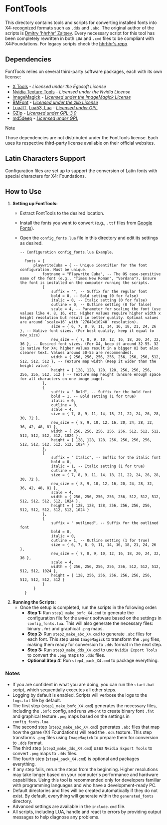 # FontTools

This directory contains tools and scripts for converting installed fonts into X4-recognized formats such as `.dds` and `.abc`. The original author of the scripts is [Dmitry 'hhrhhr' Zaitsev](https://github.com/hhrhhr/Lua-utils-for-X-Rebirth/commits?author=hhrhhr). Every necessary script for this tool has been completely rewritten in both `LUA` and `.cmd` files to be compliant with X4:Foundations. For legacy scripts check the [hhrhhr's repo](https://github.com/hhrhhr/Lua-utils-for-X-Rebirth).

## Dependencies

FontTools relies on several third-party software packages, each with its own license:

- [X Tools](https://www.egosoft.com/download/x4/bonus_en.php) - *Licensed under the Egosoft License*
- [Nvidia Texture Tools](https://developer.nvidia.com/texture-tools-exporter) - *Licensed under the Nvidia License*
- [ImageMagick](https://imagemagick.org/script/develop.php) - [*Licensed under the ImageMagick License*](https://imagemagick.org/script/license.php)
- [BMFont](https://www.angelcode.com/products/bmfont/) - [*Licensed under the zlib License*](https://www.zlib.net/zlib_license.html)
- [LuaJIT](https://luajit.org/), [Lua53, Lua](https://www.lua.org/download.html) - [*Licensed under GPL*](https://www.lua.org/license.html)
- [GZip](https://www.gnu.org/software/gzip/) - [*Licensed under GPL-3.0*](https://www.gnu.org/licenses/gpl-3.0.html)
- [md5deep](https://md5deep.sourceforge.net/) - [*Licensed under GPL*](https://github.com/jessek/hashdeep/blob/master/COPYING)

> [!note]
>
> Those dependencies are not distributed under the FontTools license. Each uses its respective third-party license available on their official websites.

## Latin Characters Support

Configuration files are set up to support the conversion of Latin fonts with special characters for X4: Foundations.

## How to Use

1. **Setting up FontTools:**
   - Extract FontTools to the desired location.
   - Install the fonts you want to convert (e.g., `.ttf` files from [Google Fonts](https://fonts.google.com/)).
   - Open the `config_fonts.lua` file in this directory and edit its settings as desired.

      ```
      -- Configuration config_fonts.lua Example.

        Fonts = {
            playwriteCuba = { -- Unique identifier for the font configuration. Must be unique.
                fontname = "Playwrite Cuba", -- The OS case-sensitive name of the font (e.g., "Times New Roman", "Verdana"). Ensure the font is installed on the computer running the scripts.
                {
                    suffix = "", -- Suffix for the regular font
                    bold = 0, -- Bold setting (0 for false)
                    italic = 0, -- Italic setting (0 for false)
                    outline = 0, -- Outline setting (0 for false)
                    scale = 4, -- Parameter for scaling the font (use values like 4, 8, 16, etc. Higher values require higher width x height resolution but result in better quality. Optimal values are around `scale=16` with `27648x10240` resolution).
                    size = { 6, 7, 8, 9, 11, 14, 16, 18, 21, 24, 26 }, -- Native font sizes. (For best quality, keep it equal to new_size)
                    new_size = { 7, 8, 9, 10, 12, 16, 18, 20, 24, 32, 36 }, -- Desired font sizes. (For X4, keep it around 32-55. 32 is native for X4; higher values result in a bigger UI but also clearer text. Values around 50-55 are recommended).
                    width = { 256, 256, 256, 256, 256, 256, 256, 512, 512, 512, 512 }, -- Texture map width (Keep it wider than the height value).
                    height = { 128, 128, 128, 128, 256, 256, 256, 256, 256, 512, 512 } -- Texture map height (Ensure enough space for all characters on one image page).
                },
                {
                    suffix = " Bold", -- Suffix for the bold font
                    bold = 1, -- Bold setting (1 for true)
                    italic = 0,
                    outline = 0,
                    scale = 4,
                    size = { 7, 8, 9, 11, 14, 18, 21, 22, 24, 26, 28, 30, 72 },
                    new_size = { 8, 9, 10, 12, 16, 20, 24, 28, 32, 36, 42, 48, 81 },
                    width = { 256, 256, 256, 256, 256, 512, 512, 512, 512, 512, 512, 512, 1024 },
                    height = { 128, 128, 128, 256, 256, 256, 256, 512, 512, 512, 512, 512, 1024 }
                },
                {
                    suffix = " Italic", -- Suffix for the italic font
                    bold = 0,
                    italic = 1, -- Italic setting (1 for true)
                    outline = 0,
                    size = { 7, 8, 9, 11, 14, 18, 21, 22, 24, 26, 28, 30, 72 },
                    new_size = { 8, 9, 10, 12, 16, 20, 24, 28, 32, 36, 42, 48, 81 },
                    scale = 4,
                    width = { 256, 256, 256, 256, 256, 512, 512, 512, 512, 512, 512, 512, 1024 },
                    height = { 128, 128, 128, 256, 256, 256, 256, 512, 512, 512, 512, 512, 1024 }
                },
                {
                    suffix = " outlined", -- Suffix for the outlined font
                    bold = 0,
                    italic = 0,
                    outline = 1, -- Outline setting (1 for true)
                    size = { 6, 7, 8, 9, 11, 14, 16, 18, 21, 24, 26 },
                    new_size = { 7, 8, 9, 10, 12, 16, 18, 20, 24, 32, 36 },
                    scale = 4,
                    width = { 256, 256, 256, 256, 256, 512, 512, 512, 512, 512, 1024 },
                    height = { 128, 256, 256, 256, 256, 256, 256, 512, 512, 512, 512 }
                }
            }
        }

2. **Running the Scripts:**
   - Once the setup is completed, run the scripts in the following order:
     - **Step 1:** Run `step1_make_bmfc_X4.cmd` to generate the configuration file for the `BMFont` software based on the settings in `config_fonts.lua`. This will also generate the necessary files: binary `.fnt` and graphical `.png` maps.
     - **Step 2:** Run `step2_make_abc_X4.cmd` to generate `.abc` files for each font. This step uses `ImageMagick` to transform the `.png` files, making them ready for conversion to `.dds` format in the next step.
     - **Step 3:** Run `step3_make_dds_X4.cmd` to use `Nvidia Export Tools` to convert the `.png` maps to `.dds` files.
     - **Optional Step 4:** Run `step4_pack_X4.cmd` to package everything.

### Notes
- If you are confident in what you are doing, you can run the `start.bat` script, which sequentially executes all other steps.
- Logging by default is enabled. Scripts will verbose the logs to the `logs.txt` file by default.
- The first step (`step1_make_bmfc_X4.cmd`) generates the necessary files, including the `.bmfc` config, and runs `BMFont` to create binary font `.fnt` and graphical texture `.png` maps based on the settings in `config_fonts.lua`.
- The second step (`step2_make_abc_X4.cmd`) generates `.abc` files that map how the game (X4 Foundations) will read the `.dds` texture. This step transforms `.png` files using `ImageMagick` to prepare them for conversion to `.dds` format.
- The third step (`step3_make_dds_X4.cmd`) uses `Nvidia Export Tools` to convert `.png` maps to `.dds` files.
- The fourth step (`step4_pack_X4.cmd`) is optional and packages everything.
- If any step fails, rerun the steps from the beginning. Higher resolutions may take longer based on your computer's performance and hardware capabilities. Using this tool is recommended only for developers familiar with programming languages and who have a development-ready PC.
- Default directories and files will be created automatically if they do not exist. By default, everything will generate within the `generated_fonts` directory.
- Advanced settings are available in the `include.cmd` file.
- All scripts, including LUA, handle and react to errors by providing output messages to help diagnose any problems.
